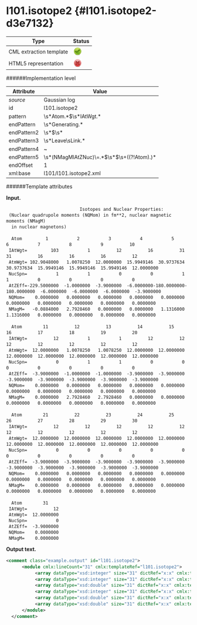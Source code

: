 # l101.isotope2 {#l101.isotope2-d3e7132}


| Type                                                                                                                                                                                                  | Status                                                                                                                                                                                                |
|----|----|
| CML extraction template                                                                                                                                                                               | ![](/imgs/Total.png)                                                                                                                                                                                  |
| HTML5 representation                                                                                                                                                                                  | ![](/imgs/None.png)                                                                                                                                                                                   |

######Implementation level

| Attribute                                                                                                                                                                                             | Value                                                                                                                                                                                                 |
|----|----|
| *source*                                                                                                                                                                                              | Gaussian log                                                                                                                                                                                          |
| id                                                                                                                                                                                                    | l101.isotope2                                                                                                                                                                                         |
| pattern                                                                                                                                                                                               | \\s\*Atom.\*\$\\s\*IAtWgt.\*                                                                                                                                                                          |
| endPattern                                                                                                                                                                                            | \\s\*Generating.\*                                                                                                                                                                                    |
| endPattern2                                                                                                                                                                                           | \\s\*\$\\s\*                                                                                                                                                                                          |
| endPattern3                                                                                                                                                                                           | \\s\*Leave\\sLink.\*                                                                                                                                                                                  |
| endPattern4                                                                                                                                                                                           | \~                                                                                                                                                                                                    |
| endPattern5                                                                                                                                                                                           | \\s\*(NMagMIAtZNuc)\\=.\*\$\\s\*\$\\s+((?!Atom).)\*                                                                                                                                                   |
| endOffset                                                                                                                                                                                             | 1                                                                                                                                                                                                     |
| xml:base                                                                                                                                                                                              | l101/l101.isotope2.xml                                                                                                                                                                                |

######Template attributes

**Input.**

                                Isotopes and Nuclear Properties:
     (Nuclear quadrupole moments (NQMom) in fm**2, nuclear magnetic moments (NMagM)
      in nuclear magnetons)

      Atom         1           2           3           4           5           6           7           8           9          10
     IAtWgt=         103           1          12          16          31          31          16          16          16          12
     AtmWgt= 102.9048000   1.0078250  12.0000000  15.9949146  30.9737634  30.9737634  15.9949146  15.9949146  15.9949146  12.0000000
     NucSpn=           1           1           0           0           1           1           0           0           0           0
     AtZEff=-229.5000000  -1.0000000  -3.9000000  -6.0000000-180.0000000-180.0000000  -6.0000000  -6.0000000  -6.0000000  -3.9000000
     NQMom=    0.0000000   0.0000000   0.0000000   0.0000000   0.0000000   0.0000000   0.0000000   0.0000000   0.0000000   0.0000000
     NMagM=   -0.0884000   2.7928460   0.0000000   0.0000000   1.1316000   1.1316000   0.0000000   0.0000000   0.0000000   0.0000000

      Atom        11          12          13          14          15          16          17          18          19          20
     IAtWgt=          12           1           1          12          12          12          12          12          12          12
     AtmWgt=  12.0000000   1.0078250   1.0078250  12.0000000  12.0000000  12.0000000  12.0000000  12.0000000  12.0000000  12.0000000
     NucSpn=           0           1           1           0           0           0           0           0           0           0
     AtZEff=  -3.9000000  -1.0000000  -1.0000000  -3.9000000  -3.9000000  -3.9000000  -3.9000000  -3.9000000  -3.9000000  -3.9000000
     NQMom=    0.0000000   0.0000000   0.0000000   0.0000000   0.0000000   0.0000000   0.0000000   0.0000000   0.0000000   0.0000000
     NMagM=    0.0000000   2.7928460   2.7928460   0.0000000   0.0000000   0.0000000   0.0000000   0.0000000   0.0000000   0.0000000

      Atom        21          22          23          24          25          26          27          28          29          30
     IAtWgt=          12          12          12          12          12          12          12          12          12          12
     AtmWgt=  12.0000000  12.0000000  12.0000000  12.0000000  12.0000000  12.0000000  12.0000000  12.0000000  12.0000000  12.0000000
     NucSpn=           0           0           0           0           0           0           0           0           0           0
     AtZEff=  -3.9000000  -3.9000000  -3.9000000  -3.9000000  -3.9000000  -3.9000000  -3.9000000  -3.9000000  -3.9000000  -3.9000000
     NQMom=    0.0000000   0.0000000   0.0000000   0.0000000   0.0000000   0.0000000   0.0000000   0.0000000   0.0000000   0.0000000
     NMagM=    0.0000000   0.0000000   0.0000000   0.0000000   0.0000000   0.0000000   0.0000000   0.0000000   0.0000000   0.0000000

      Atom        31
     IAtWgt=          12
     AtmWgt=  12.0000000
     NucSpn=           0
     AtZEff=  -3.9000000
     NQMom=    0.0000000
     NMagM=    0.0000000

      

**Output text.**

```xml
<comment class="example.output" id="l101.isotope2">
      <module cmlx:lineCount="31" cmlx:templateRef="l101.isotope2">
           <array dataType="xsd:integer" size="31" dictRef="x:x" cmlx:templateRef="atom">1 2 3 4 5 6 7 8 9 10 11 12 13 14 15 16 17 18 19 20 21 22 23 24 25 26 27 28 29 30 31</array>
           <array dataType="xsd:integer" size="31" dictRef="x:x" cmlx:templateRef="iatwgt">103 1 12 16 31 31 16 16 16 12 12 1 1 12 12 12 12 12 12 12 12 12 12 12 12 12 12 12 12 12 12</array>
           <array dataType="xsd:double" size="31" dictRef="x:x" cmlx:templateRef="atmwgt">102.9048 1.007825 12.0 15.9949146 30.9737634 30.9737634 15.9949146 15.9949146 15.9949146 12.0 12.0 1.007825 1.007825 12.0 12.0 12.0 12.0 12.0 12.0 12.0 12.0 12.0 12.0 12.0 12.0 12.0 12.0 12.0 12.0 12.0 12.0</array>
           <array dataType="xsd:integer" size="31" dictRef="x:x" cmlx:templateRef="nucspn">1 1 0 0 1 1 0 0 0 0 0 1 1 0 0 0 0 0 0 0 0 0 0 0 0 0 0 0 0 0 0</array>
           <array dataType="xsd:double" size="31" dictRef="x:x" cmlx:templateRef="atzeff">-229.5 -1.0 -3.9 -6.0 -180.0 -180.0 -6.0 -6.0 -6.0 -3.9 -3.9 -1.0 -1.0 -3.9 -3.9 -3.9 -3.9 -3.9 -3.9 -3.9 -3.9 -3.9 -3.9 -3.9 -3.9 -3.9 -3.9 -3.9 -3.9 -3.9 -3.9</array>
           <array dataType="xsd:double" size="31" dictRef="x:x" cmlx:templateRef="nqmom">0.0 0.0 0.0 0.0 0.0 0.0 0.0 0.0 0.0 0.0 0.0 0.0 0.0 0.0 0.0 0.0 0.0 0.0 0.0 0.0 0.0 0.0 0.0 0.0 0.0 0.0 0.0 0.0 0.0 0.0 0.0</array>
      </module>
  </comment>
```
